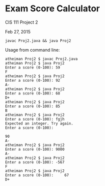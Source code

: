 # Exam Score Calculator

CIS 111 Project 2

Feb 27, 2015

`javac Proj2.java && java Proj2`


Usage from command line:

```shell
atheiman Proj2 $ javac Proj2.java
atheiman Proj2 $ java Proj2
Enter a score (0-100): 59
F
atheiman Proj2 $ java Proj2
Enter a score (0-100): 92
A-
atheiman Proj2 $ java Proj2
Enter a score (0-100): 68
D+
atheiman Proj2 $ java Proj2
Enter a score (0-100): 85
B
atheiman Proj2 $ java Proj2
Enter a score (0-100): fgjh
Expected an integer. Try again.
Enter a score (0-100):

90
A-
atheiman Proj2 $ java Proj2
Enter a score (0-100): 9000
A-
atheiman Proj2 $ java Proj2
Enter a score (0-100): -567
F
atheiman Proj2 $ java Proj2
Enter a score (0-100):     67
D+
```
